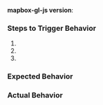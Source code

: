 <!--
Hello! Thanks for contributing. 

If you are reporting a bug, please:
 - Make the issue title a succinct but specific description of the problem you encountered. Bad: "Map rotation is broken". Good: "map.setBearing(...) throws a TypeError for negative values"
 - Include a link to a minimal demonstration of the bug. We recommend using https://jsbin.com
 - Ensure you can reproduce the bug using the latest release.
 - Check the console for relevant errors and warnings
 - Only post to report a bug or request a feature. Direct all other questions to https://stackoverflow.com/questions/tagged/mapbox-gl-js
 
If you are requesting a new feature or suggesting a big change, please:
 - Copy the Mapbox GL RFC template into this ticket and fill out as much as you can https://raw.githubusercontent.com/mapbox/mapbox-gl/master/RFC_TEMPLATE.md
  - Make the issue title a succinct but specific description of your use case or the desired functionality. Bad: "More clustering options". Good: "Compute and expose aggregated values when clustering GeoJSON".
-->

**mapbox-gl-js version**:

### Steps to Trigger Behavior

 1.
 2.
 3.

### Expected Behavior

### Actual Behavior
